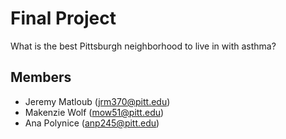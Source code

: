 # Final Project
What is the best Pittsburgh neighborhood to live in with asthma?

## Members
- Jeremy Matloub (jrm370@pitt.edu)
- Makenzie Wolf (mow51@pitt.edu)
- Ana Polynice (anp245@pitt.edu)
